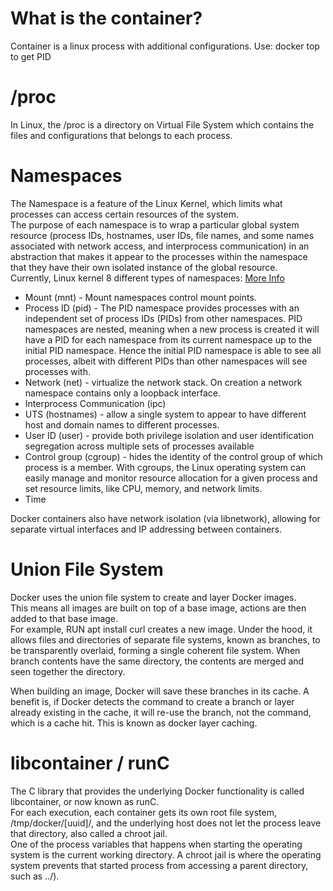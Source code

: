 # What is the container? 
Container is a linux process with additional configurations. Use: docker top <container-name> to get PID

# /proc
In Linux, the /proc is a directory on Virtual File System which contains the files and configurations that belongs to each process.  

# Namespaces
The Namespace is a feature of the Linux Kernel, which limits what processes can access certain resources of the system.  
The purpose of each namespace is to wrap a particular global system resource (process IDs, hostnames, user IDs, file names, and some names associated with network access, and interprocess communication) in an abstraction that makes it appear to the processes within the namespace that they have their own isolated instance of the global resource.  
Currently, Linux kernel 8 different types of namespaces: [More Info](https://en.wikipedia.org/wiki/Linux_namespaces)  
* Mount (mnt) - Mount namespaces control mount points. 
* Process ID (pid) - The PID namespace provides processes with an independent set of process IDs (PIDs) from other namespaces. PID namespaces are nested, meaning when a new process is created it will have a PID for each namespace from its current namespace up to the initial PID namespace. Hence the initial PID namespace is able to see all processes, albeit with different PIDs than other namespaces will see processes with.
* Network (net) - virtualize the network stack. On creation a network namespace contains only a loopback interface.
* Interprocess Communication (ipc)
* UTS (hostnames) - allow a single system to appear to have different host and domain names to different processes.
* User ID (user) - provide both privilege isolation and user identification segregation across multiple sets of processes available 
* Control group (cgroup) - hides the identity of the control group of which process is a member. With cgroups, the Linux operating system can easily manage and monitor resource allocation for a given process and set resource limits, like CPU, memory, and network limits.
* Time

Docker containers also have network isolation (via libnetwork), allowing for separate virtual interfaces and IP addressing between containers.

# Union File System
Docker uses the union file system to create and layer Docker images.  
This means all images are built on top of a base image, actions are then added to that base image.  
For example, RUN apt install curl creates a new image. 
Under the hood, it allows files and directories of separate file systems, known as branches, to be transparently overlaid, 
forming a single coherent file system. When branch contents have the same directory, the contents are merged and seen together the directory.  
  
When building an image, Docker will save these branches in its cache. 
A benefit is, if Docker detects the command to create a branch or layer already existing in the cache, it will re-use the branch, not the command, which is a cache hit. This is known as docker layer caching.

# libcontainer / runC
The C library that provides the underlying Docker functionality is called libcontainer, or now known as runC.  
For each execution, each container gets its own root file system, /tmp/docker/[uuid]/, and the underlying host does not let the process leave that directory, also called a chroot jail.  
One of the process variables that happens when starting the operating system is the current working directory. A chroot jail is where the operating system prevents that started process from accessing a parent directory, such as ../).
  
